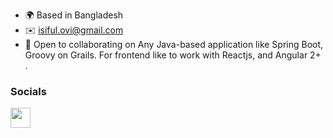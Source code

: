

* 🌍  Based in Bangladesh
* ✉️   [isiful.ovi@gmail.com](mailto:isiful.ovi@gmail.com)
* 🤝  Open to collaborating on Any Java-based application like Spring Boot, Groovy on Grails. For frontend like to work with Reactjs, and Angular 2+ .


### Socials

<p align="left"> <a href="https://www.linkedin.com/in/https://www.linkedin.com/in/siful-ovi/" target="_blank" rel="noreferrer"> <picture> <source media="(prefers-color-scheme: dark)" srcset="https://raw.githubusercontent.com/danielcranney/readme-generator/main/public/icons/socials/linkedin-dark.svg" /> <source media="(prefers-color-scheme: light)" srcset="https://raw.githubusercontent.com/danielcranney/readme-generator/main/public/icons/socials/linkedin.svg" /> <img src="https://raw.githubusercontent.com/danielcranney/readme-generator/main/public/icons/socials/linkedin.svg" width="32" height="32" /> </picture> </a></p>
